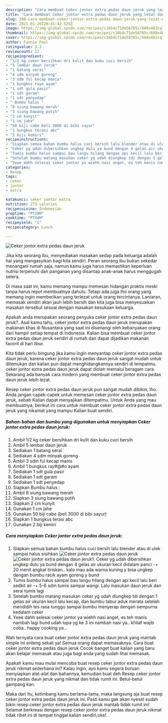 ```yaml
---
description: "Cara membuat Ceker jontor extra pedas daun jeruk yang lezat dan Mudah Dibuat"
title: "Cara membuat Ceker jontor extra pedas daun jeruk yang lezat dan Mudah Dibuat"
slug: 388-cara-membuat-ceker-jontor-extra-pedas-daun-jeruk-yang-lezat-dan-mudah-dibuat
date: 2021-01-26T20:41:42.526Z
image: https://img-global.cpcdn.com/recipes/c16bdc71de58785c/680x482cq70/ceker-jontor-extra-pedas-daun-jeruk-foto-resep-utama.jpg
thumbnail: https://img-global.cpcdn.com/recipes/c16bdc71de58785c/680x482cq70/ceker-jontor-extra-pedas-daun-jeruk-foto-resep-utama.jpg
cover: https://img-global.cpcdn.com/recipes/c16bdc71de58785c/680x482cq70/ceker-jontor-extra-pedas-daun-jeruk-foto-resep-utama.jpg
author: Fannie Paul
ratingvalue: 3.3
reviewcount: 12
recipeingredient:
- "1/2 kg ceker bersihkan dri kulit dan kuku cuci bersih"
- "5 lembar daun jeruk"
- "1 batang serai"
- "4 sdm minyak goreng"
- "3 sdm ful kecap manis"
- "1 bungkus rayo ayam"
- "1 sdt gula pasir"
- "1 sdt garam"
- "1 sdt penyedap"
- " Bumbu halus "
- "8 siung bawang merah"
- "3 siung bawang putih"
- "2 cm kunyit"
- "1 cm jahe"
- "50 biji cabe beli 3000 di bibi sayur"
- "1 bungkus terasi abc"
- "2 biji kemiri"
recipeinstructions:
- "Siapkan semua bahan bumbu halus cuci bersih lalu blender atau di ulek sampai halus sisihkan"
- "Ceker yg udah dibersihkan ungkep dulu ya bund dengan 4 gelas air ukuran kecil didalam panci -+ 20 menit angkat tiriskan.. kalo mau ada warna kuning y bisa ungkep dengan bumbu racik ayam goreng y bund"
- "Tumis bumbu halus sampai bau langu hilang dengan api kecil lalu beri sedkit air -+ 5-6 sdm tumis sampai wangi. Lalu masukan daun jeruk dan serai tumis lagi"
- "Setelah bumbu matang masukan ceker yg udah diungkep tdi dengan 1 gelas air ukuran kecil lalu kecap, dan bumbu tabur aduk merata setelah mendidih tes rasa tunggu sampai bumbu menyerap dengan sempurna kedalam ceker"
- "Yeee dahh selesai ceker jontor ya wiehh nasi anget, es teh manis nambah lagi bund udah lupa yg ke 3 ini nambah nasi ya.. khilaf wajib coba.. happy cooking ya..."
categories:
- Resep
tags:
- ceker
- jontor
- extra

katakunci: ceker jontor extra 
nutrition: 273 calories
recipecuisine: Indonesian
preptime: "PT29M"
cooktime: "PT44M"
recipeyield: "1"
recipecategory: Lunch

---
```



![Ceker jontor extra pedas daun jeruk](https://img-global.cpcdn.com/recipes/c16bdc71de58785c/680x482cq70/ceker-jontor-extra-pedas-daun-jeruk-foto-resep-utama.jpg)

Jika kita seorang ibu, menyediakan masakan sedap pada keluarga adalah hal yang mengasyikan bagi kita sendiri. Peran seorang ibu bukan sekedar menangani rumah saja, namun kamu juga harus memastikan keperluan nutrisi terpenuhi dan panganan yang disantap anak-anak harus menggugah selera.

Di masa  saat ini, kamu memang mampu memesan hidangan praktis meski tanpa harus repot membuatnya dahulu. Tetapi ada juga lho orang yang memang ingin memberikan yang terlezat untuk orang tercintanya. Lantaran, memasak sendiri akan jauh lebih bersih dan kita juga bisa menyesuaikan masakan tersebut sesuai dengan masakan kesukaan keluarga. 



Apakah anda merupakan seorang penyuka ceker jontor extra pedas daun jeruk?. Asal kamu tahu, ceker jontor extra pedas daun jeruk merupakan makanan khas di Nusantara yang saat ini disenangi oleh kebanyakan orang dari hampir setiap tempat di Indonesia. Kalian bisa membuat ceker jontor extra pedas daun jeruk sendiri di rumah dan dapat dijadikan makanan favorit di hari libur.

Kita tidak perlu bingung jika kamu ingin menyantap ceker jontor extra pedas daun jeruk, karena ceker jontor extra pedas daun jeruk sangat mudah untuk ditemukan dan kalian pun dapat menghidangkannya sendiri di tempatmu. ceker jontor extra pedas daun jeruk dapat diolah memalui beragam cara. Sekarang ada banyak cara modern yang membuat ceker jontor extra pedas daun jeruk lebih lezat.

Resep ceker jontor extra pedas daun jeruk pun sangat mudah dibikin, lho. Anda jangan capek-capek untuk memesan ceker jontor extra pedas daun jeruk, sebab Kalian dapat menyajikan ditempatmu. Untuk Anda yang mau membuatnya, berikut ini cara untuk membuat ceker jontor extra pedas daun jeruk yang nikamat yang mampu Kalian buat sendiri.

<!--inarticleads1-->

##### Bahan-bahan dan bumbu yang digunakan untuk menyiapkan Ceker jontor extra pedas daun jeruk:

1. Ambil 1/2 kg ceker bersihkan dri kulit dan kuku cuci bersih
1. Ambil 5 lembar daun jeruk
1. Sediakan 1 batang serai
1. Sediakan 4 sdm minyak goreng
1. Ambil 3 sdm ful kecap manis
1. Ambil 1 bungkus ray#@#o ayam
1. Sediakan 1 sdt gula pasir
1. Sediakan 1 sdt garam
1. Sediakan 1 sdt penyedap
1. Siapkan  Bumbu halus :
1. Ambil 8 siung bawang merah
1. Siapkan 3 siung bawang putih
1. Siapkan 2 cm kunyit
1. Gunakan 1 cm jahe
1. Gunakan 50 biji cabe (beli 3000 di bibi sayur)
1. Siapkan 1 bungkus terasi abc
1. Gunakan 2 biji kemiri




<!--inarticleads2-->

##### Cara menyiapkan Ceker jontor extra pedas daun jeruk:

1. Siapkan semua bahan bumbu halus cuci bersih lalu blender atau di ulek sampai halus sisihkan
<img src="https://img-global.cpcdn.com/steps/bde0b772d20a8b3a/160x128cq70/ceker-jontor-extra-pedas-daun-jeruk-langkah-memasak-1-foto.jpg" alt="Ceker jontor extra pedas daun jeruk"><img src="https://img-global.cpcdn.com/steps/7739554cc822b46c/160x128cq70/ceker-jontor-extra-pedas-daun-jeruk-langkah-memasak-1-foto.jpg" alt="Ceker jontor extra pedas daun jeruk">1. Ceker yg udah dibersihkan ungkep dulu ya bund dengan 4 gelas air ukuran kecil didalam panci -+ 20 menit angkat tiriskan.. kalo mau ada warna kuning y bisa ungkep dengan bumbu racik ayam goreng y bund
1. Tumis bumbu halus sampai bau langu hilang dengan api kecil lalu beri sedkit air -+ 5-6 sdm tumis sampai wangi. Lalu masukan daun jeruk dan serai tumis lagi
1. Setelah bumbu matang masukan ceker yg udah diungkep tdi dengan 1 gelas air ukuran kecil lalu kecap, dan bumbu tabur aduk merata setelah mendidih tes rasa tunggu sampai bumbu menyerap dengan sempurna kedalam ceker
1. Yeee dahh selesai ceker jontor ya wiehh nasi anget, es teh manis nambah lagi bund udah lupa yg ke 3 ini nambah nasi ya.. khilaf wajib coba.. happy cooking ya...




Wah ternyata cara buat ceker jontor extra pedas daun jeruk yang mantab simple ini enteng sekali ya! Semua orang dapat memasaknya. Cara buat ceker jontor extra pedas daun jeruk Cocok banget buat kalian yang baru akan belajar memasak atau juga bagi anda yang sudah lihai memasak.

Apakah kamu mau mulai mencoba buat resep ceker jontor extra pedas daun jeruk nikmat sederhana ini? Kalau ingin, ayo kamu segera buruan menyiapkan alat-alat dan bahannya, kemudian buat deh Resep ceker jontor extra pedas daun jeruk yang nikmat dan tidak rumit ini. Betul-betul gampang kan. 

Maka dari itu, ketimbang kamu berlama-lama, maka langsung aja buat resep ceker jontor extra pedas daun jeruk ini. Pasti kamu gak akan nyesel sudah bikin resep ceker jontor extra pedas daun jeruk mantab tidak rumit ini! Selamat berkreasi dengan resep ceker jontor extra pedas daun jeruk nikmat tidak ribet ini di tempat tinggal kalian sendiri,oke!.

